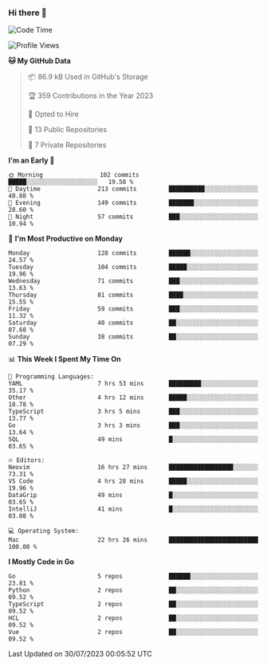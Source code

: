 ### Hi there 👋
<!--![visitors](https://visitor-badge.glitch.me/badge?page_id=d0zingcat)-->
<!--
**d0zingcat/d0zingcat** is a ✨ _special_ ✨ repository because its `README.md` (this file) appears on your GitHub profile.

Here are some ideas to get you started:

- 🔭 I’m currently working on ...
- 🌱 I’m currently learning ...
- 👯 I’m looking to collaborate on ...
- 🤔 I’m looking for help with ...
- 💬 Ask me about ...
- 📫 How to reach me: ...
- 😄 Pronouns: ...
- ⚡ Fun fact: ...
-->
<!--START_SECTION:waka-->
![Code Time](http://img.shields.io/badge/Code%20Time-2%2C885%20hrs%2032%20mins-blue)

![Profile Views](http://img.shields.io/badge/Profile%20Views-0-blue)

**🐱 My GitHub Data** 

> 📦 86.9 kB Used in GitHub's Storage 
 > 
> 🏆 359 Contributions in the Year 2023
 > 
> 💼 Opted to Hire
 > 
> 📜 13 Public Repositories 
 > 
> 🔑 7 Private Repositories 
 > 
**I'm an Early 🐤** 

```text
🌞 Morning                102 commits         █████░░░░░░░░░░░░░░░░░░░░   19.58 % 
🌆 Daytime                213 commits         ██████████░░░░░░░░░░░░░░░   40.88 % 
🌃 Evening                149 commits         ███████░░░░░░░░░░░░░░░░░░   28.60 % 
🌙 Night                  57 commits          ███░░░░░░░░░░░░░░░░░░░░░░   10.94 % 
```
📅 **I'm Most Productive on Monday** 

```text
Monday                   128 commits         ██████░░░░░░░░░░░░░░░░░░░   24.57 % 
Tuesday                  104 commits         █████░░░░░░░░░░░░░░░░░░░░   19.96 % 
Wednesday                71 commits          ███░░░░░░░░░░░░░░░░░░░░░░   13.63 % 
Thursday                 81 commits          ████░░░░░░░░░░░░░░░░░░░░░   15.55 % 
Friday                   59 commits          ███░░░░░░░░░░░░░░░░░░░░░░   11.32 % 
Saturday                 40 commits          ██░░░░░░░░░░░░░░░░░░░░░░░   07.68 % 
Sunday                   38 commits          ██░░░░░░░░░░░░░░░░░░░░░░░   07.29 % 
```


📊 **This Week I Spent My Time On** 

```text
💬 Programming Languages: 
YAML                     7 hrs 53 mins       █████████░░░░░░░░░░░░░░░░   35.17 % 
Other                    4 hrs 12 mins       █████░░░░░░░░░░░░░░░░░░░░   18.78 % 
TypeScript               3 hrs 5 mins        ███░░░░░░░░░░░░░░░░░░░░░░   13.77 % 
Go                       3 hrs 3 mins        ███░░░░░░░░░░░░░░░░░░░░░░   13.64 % 
SQL                      49 mins             █░░░░░░░░░░░░░░░░░░░░░░░░   03.65 % 

🔥 Editors: 
Neovim                   16 hrs 27 mins      ██████████████████░░░░░░░   73.31 % 
VS Code                  4 hrs 28 mins       █████░░░░░░░░░░░░░░░░░░░░   19.96 % 
DataGrip                 49 mins             █░░░░░░░░░░░░░░░░░░░░░░░░   03.65 % 
IntelliJ                 41 mins             █░░░░░░░░░░░░░░░░░░░░░░░░   03.08 % 

💻 Operating System: 
Mac                      22 hrs 26 mins      █████████████████████████   100.00 % 
```

**I Mostly Code in Go** 

```text
Go                       5 repos             ██████░░░░░░░░░░░░░░░░░░░   23.81 % 
Python                   2 repos             ██░░░░░░░░░░░░░░░░░░░░░░░   09.52 % 
TypeScript               2 repos             ██░░░░░░░░░░░░░░░░░░░░░░░   09.52 % 
HCL                      2 repos             ██░░░░░░░░░░░░░░░░░░░░░░░   09.52 % 
Vue                      2 repos             ██░░░░░░░░░░░░░░░░░░░░░░░   09.52 % 
```




 Last Updated on 30/07/2023 00:05:52 UTC
<!--END_SECTION:waka-->

